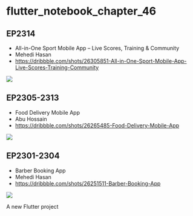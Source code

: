 # flutter_notebook_chapter_46

## EP2314

- All-in-One Sport Mobile App – Live Scores, Training & Community
- Mehedi Hasan
- https://dribbble.com/shots/26305851-All-in-One-Sport-Mobile-App-Live-Scores-Training-Community

<img src="https://cdn.dribbble.com/userupload/44071029/file/original-0fe1698c54d9c0abd62ce4612bde847c.png?resize=1905x1429&vertical=center">


## EP2305-2313

- Food Delivery Mobile App
- Abu Hossain
- https://dribbble.com/shots/26265485-Food-Delivery-Mobile-App

<img src="https://cdn.dribbble.com/userupload/44071029/file/original-0fe1698c54d9c0abd62ce4612bde847c.png?resize=1905x1429&vertical=center">

## EP2301-2304

- Barber Booking App
- Mehedi Hasan
- https://dribbble.com/shots/26251511-Barber-Booking-App

<img src="https://cdn.dribbble.com/userupload/44027319/file/original-6245e2ef6f45cf215596bdbe6df6d00a.png?resize=2048x1536&vertical=center">


A new Flutter project
